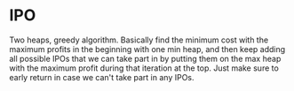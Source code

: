 # IPO

Two heaps, greedy algorithm. Basically find the minimum cost with the maximum profits in the beginning with one min heap, and then keep adding all possible IPOs that we can take part in by putting them on the max heap with the maximum profit during that iteration at the top. Just make sure to early return in case we can't take part in any IPOs.
